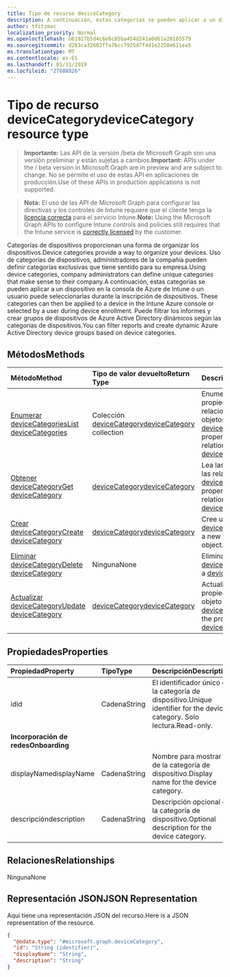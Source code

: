 ```yaml
---
title: Tipo de recurso deviceCategory
description: A continuación, estas categorías se pueden aplicar a un dispositivo en la consola de Azure de Intune o un usuario puede seleccionarlas durante la inscripción de dispositivos. Puede filtrar los informes y crear grupos de dispositivos de Azure Active Directory dinámicos según las categorías de dispositivos.
author: tfitzmac
localization_priority: Normal
ms.openlocfilehash: b61927b5d4c6e8c85ba454d241a0d61a20185579
ms.sourcegitcommit: d2b3ca32602ffa76cc7925d7f4d1e2258e611ea5
ms.translationtype: MT
ms.contentlocale: es-ES
ms.lasthandoff: 01/11/2019
ms.locfileid: "27888826"
---
```

# <a name="devicecategory-resource-type"></a><span data-ttu-id="f88b0-104">Tipo de recurso deviceCategory</span><span class="sxs-lookup"><span data-stu-id="f88b0-104">deviceCategory resource type</span></span>

> <span data-ttu-id="f88b0-105">**Importante:** Las API de la versión /beta de Microsoft Graph son una versión preliminar y están sujetas a cambios.</span><span class="sxs-lookup"><span data-stu-id="f88b0-105">**Important:** APIs under the / beta version in Microsoft Graph are in preview and are subject to change.</span></span> <span data-ttu-id="f88b0-106">No se permite el uso de estas API en aplicaciones de producción.</span><span class="sxs-lookup"><span data-stu-id="f88b0-106">Use of these APIs in production applications is not supported.</span></span>

> <span data-ttu-id="f88b0-107">**Nota:** El uso de las API de Microsoft Graph para configurar las directivas y los controles de Intune requiere que el cliente tenga la [licencia correcta](https://go.microsoft.com/fwlink/?linkid=839381) para el servicio Intune.</span><span class="sxs-lookup"><span data-stu-id="f88b0-107">**Note:** Using the Microsoft Graph APIs to configure Intune controls and policies still requires that the Intune service is [correctly licensed](https://go.microsoft.com/fwlink/?linkid=839381) by the customer.</span></span>

<span data-ttu-id="f88b0-108">Categorías de dispositivos proporcionan una forma de organizar los dispositivos.</span><span class="sxs-lookup"><span data-stu-id="f88b0-108">Device categories provide a way to organize your devices.</span></span> <span data-ttu-id="f88b0-109">Uso de categorías de dispositivos, administradores de la compañía pueden definir categorías exclusivas que tiene sentido para su empresa.</span><span class="sxs-lookup"><span data-stu-id="f88b0-109">Using device categories, company administrators can define unique categories that make sense to their company.</span></span><span data-ttu-id="f88b0-110">A continuación, estas categorías se pueden aplicar a un dispositivo en la consola de Azure de Intune o un usuario puede seleccionarlas durante la inscripción de dispositivos.</span><span class="sxs-lookup"><span data-stu-id="f88b0-110"> These categories can then be applied to a device in the Intune Azure console or selected by a user during device enrollment.</span></span> <span data-ttu-id="f88b0-111">Puede filtrar los informes y crear grupos de dispositivos de Azure Active Directory dinámicos según las categorías de dispositivos.</span><span class="sxs-lookup"><span data-stu-id="f88b0-111">You can filter reports and create dynamic Azure Active Directory device groups based on device categories.</span></span>

## <a name="methods"></a><span data-ttu-id="f88b0-112">Métodos</span><span class="sxs-lookup"><span data-stu-id="f88b0-112">Methods</span></span>
|<span data-ttu-id="f88b0-113">Método</span><span class="sxs-lookup"><span data-stu-id="f88b0-113">Method</span></span>|<span data-ttu-id="f88b0-114">Tipo de valor devuelto</span><span class="sxs-lookup"><span data-stu-id="f88b0-114">Return Type</span></span>|<span data-ttu-id="f88b0-115">Descripción</span><span class="sxs-lookup"><span data-stu-id="f88b0-115">Description</span></span>|
|:---|:---|:---|
|[<span data-ttu-id="f88b0-116">Enumerar deviceCategories</span><span class="sxs-lookup"><span data-stu-id="f88b0-116">List deviceCategories</span></span>](../api/intune-shared-devicecategory-list.md)|<span data-ttu-id="f88b0-117">Colección [deviceCategory](../resources/intune-shared-devicecategory.md)</span><span class="sxs-lookup"><span data-stu-id="f88b0-117">[deviceCategory](../resources/intune-shared-devicecategory.md) collection</span></span>|<span data-ttu-id="f88b0-118">Enumere las propiedades y las relaciones de los objetos [deviceCategory](../resources/intune-shared-devicecategory.md).</span><span class="sxs-lookup"><span data-stu-id="f88b0-118">List properties and relationships of the [deviceCategory](../resources/intune-shared-devicecategory.md) objects.</span></span>|
|[<span data-ttu-id="f88b0-119">Obtener deviceCategory</span><span class="sxs-lookup"><span data-stu-id="f88b0-119">Get deviceCategory</span></span>](../api/intune-shared-devicecategory-get.md)|[<span data-ttu-id="f88b0-120">deviceCategory</span><span class="sxs-lookup"><span data-stu-id="f88b0-120">deviceCategory</span></span>](../resources/intune-shared-devicecategory.md)|<span data-ttu-id="f88b0-121">Lea las propiedades y las relaciones del objeto [deviceCategory](../resources/intune-shared-devicecategory.md).</span><span class="sxs-lookup"><span data-stu-id="f88b0-121">Read properties and relationships of the [deviceCategory](../resources/intune-shared-devicecategory.md) object.</span></span>|
|[<span data-ttu-id="f88b0-122">Crear deviceCategory</span><span class="sxs-lookup"><span data-stu-id="f88b0-122">Create deviceCategory</span></span>](../api/intune-shared-devicecategory-create.md)|[<span data-ttu-id="f88b0-123">deviceCategory</span><span class="sxs-lookup"><span data-stu-id="f88b0-123">deviceCategory</span></span>](../resources/intune-shared-devicecategory.md)|<span data-ttu-id="f88b0-124">Cree un objeto [deviceCategory](../resources/intune-shared-devicecategory.md).</span><span class="sxs-lookup"><span data-stu-id="f88b0-124">Create a new [deviceCategory](../resources/intune-shared-devicecategory.md) object.</span></span>|
|[<span data-ttu-id="f88b0-125">Eliminar deviceCategory</span><span class="sxs-lookup"><span data-stu-id="f88b0-125">Delete deviceCategory</span></span>](../api/intune-shared-devicecategory-delete.md)|<span data-ttu-id="f88b0-126">Ninguna</span><span class="sxs-lookup"><span data-stu-id="f88b0-126">None</span></span>|<span data-ttu-id="f88b0-127">Elimina un [deviceCategory](../resources/intune-shared-devicecategory.md).</span><span class="sxs-lookup"><span data-stu-id="f88b0-127">Deletes a [deviceCategory](../resources/intune-shared-devicecategory.md).</span></span>|
|[<span data-ttu-id="f88b0-128">Actualizar deviceCategory</span><span class="sxs-lookup"><span data-stu-id="f88b0-128">Update deviceCategory</span></span>](../api/intune-shared-devicecategory-update.md)|[<span data-ttu-id="f88b0-129">deviceCategory</span><span class="sxs-lookup"><span data-stu-id="f88b0-129">deviceCategory</span></span>](../resources/intune-shared-devicecategory.md)|<span data-ttu-id="f88b0-130">Actualice las propiedades de un objeto [deviceCategory](../resources/intune-shared-devicecategory.md).</span><span class="sxs-lookup"><span data-stu-id="f88b0-130">Update the properties of a [deviceCategory](../resources/intune-shared-devicecategory.md) object.</span></span>|

## <a name="properties"></a><span data-ttu-id="f88b0-131">Propiedades</span><span class="sxs-lookup"><span data-stu-id="f88b0-131">Properties</span></span>
|<span data-ttu-id="f88b0-132">Propiedad</span><span class="sxs-lookup"><span data-stu-id="f88b0-132">Property</span></span>|<span data-ttu-id="f88b0-133">Tipo</span><span class="sxs-lookup"><span data-stu-id="f88b0-133">Type</span></span>|<span data-ttu-id="f88b0-134">Descripción</span><span class="sxs-lookup"><span data-stu-id="f88b0-134">Description</span></span>|
|:---|:---|:---|
|<span data-ttu-id="f88b0-135">id</span><span class="sxs-lookup"><span data-stu-id="f88b0-135">id</span></span>|<span data-ttu-id="f88b0-136">Cadena</span><span class="sxs-lookup"><span data-stu-id="f88b0-136">String</span></span>|<span data-ttu-id="f88b0-137">El identificador único de la categoría de dispositivo.</span><span class="sxs-lookup"><span data-stu-id="f88b0-137">Unique identifier for the device category.</span></span> <span data-ttu-id="f88b0-138">Solo lectura.</span><span class="sxs-lookup"><span data-stu-id="f88b0-138">Read-only.</span></span>|
|<span data-ttu-id="f88b0-139">**Incorporación de redes**</span><span class="sxs-lookup"><span data-stu-id="f88b0-139">**Onboarding**</span></span>|
|<span data-ttu-id="f88b0-140">displayName</span><span class="sxs-lookup"><span data-stu-id="f88b0-140">displayName</span></span>|<span data-ttu-id="f88b0-141">Cadena</span><span class="sxs-lookup"><span data-stu-id="f88b0-141">String</span></span>|<span data-ttu-id="f88b0-142">Nombre para mostrar de la categoría de dispositivo.</span><span class="sxs-lookup"><span data-stu-id="f88b0-142">Display name for the device category.</span></span>|
|<span data-ttu-id="f88b0-143">descripción</span><span class="sxs-lookup"><span data-stu-id="f88b0-143">description</span></span>|<span data-ttu-id="f88b0-144">Cadena</span><span class="sxs-lookup"><span data-stu-id="f88b0-144">String</span></span>|<span data-ttu-id="f88b0-145">Descripción opcional de la categoría de dispositivo.</span><span class="sxs-lookup"><span data-stu-id="f88b0-145">Optional description for the device category.</span></span>|

## <a name="relationships"></a><span data-ttu-id="f88b0-146">Relaciones</span><span class="sxs-lookup"><span data-stu-id="f88b0-146">Relationships</span></span>
<span data-ttu-id="f88b0-147">Ninguna</span><span class="sxs-lookup"><span data-stu-id="f88b0-147">None</span></span>

## <a name="json-representation"></a><span data-ttu-id="f88b0-148">Representación JSON</span><span class="sxs-lookup"><span data-stu-id="f88b0-148">JSON Representation</span></span>
<span data-ttu-id="f88b0-149">Aquí tiene una representación JSON del recurso.</span><span class="sxs-lookup"><span data-stu-id="f88b0-149">Here is a JSON representation of the resource.</span></span>
<!-- {
  "blockType": "resource",
  "keyProperty": "id",
  "@odata.type": "microsoft.graph.deviceCategory"
}
-->
``` json
{
  "@odata.type": "#microsoft.graph.deviceCategory",
  "id": "String (identifier)",
  "displayName": "String",
  "description": "String"
}
```



